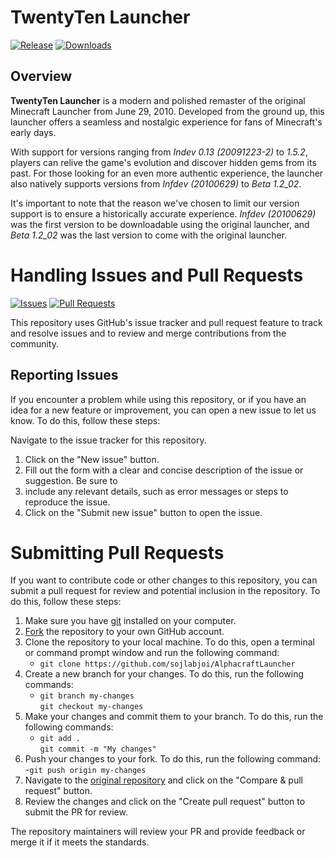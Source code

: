 # TwentyTen Launcher

[![Release](https://img.shields.io/github/v/release/sojlabjoi/AlphacraftLauncher)](https://github.com/sojlabjoi/AlphacraftLauncher/releases/latest)
[![Downloads](https://img.shields.io/github/downloads/sojlabjoi/AlphacraftLauncher/latest/total)](https://github.com/sojlabjoi/AlphacraftLauncher/releases/latest)

## Overview

__TwentyTen Launcher__ is a modern and polished remaster of the original Minecraft Launcher from
June 29, 2010. Developed from the ground up, this launcher offers a seamless and nostalgic
experience for fans of Minecraft's early days.

With support for versions ranging from _Indev 0.13 (20091223-2)_ to _1.5.2_, players can relive the
game's evolution and discover hidden gems from its past. For those looking for an even more
authentic experience, the launcher also natively supports versions from _Infdev (20100629)_
to _Beta 1.2_02_.

It's important to note that the reason we've chosen to limit our version support is to ensure a
historically accurate experience. _Infdev (20100629)_ was the first version to be downloadable using
the original launcher, and _Beta 1.2_02_ was the last version to
come with the original launcher.

# Handling Issues and Pull Requests

[![Issues](https://img.shields.io/github/issues/sojlabjoi/AlphacraftLauncher.svg)](https://github.com/sojlabjoi/AlphacraftLauncher/issues)
[![Pull Requests](https://img.shields.io/github/issues-pr/sojlabjoi/AlphacraftLauncher)](https://github.com/sojlabjoi/AlphacraftLauncher/pulls)

This repository uses GitHub's issue tracker and pull request feature to track and resolve issues and
to review and merge contributions from the community.

## Reporting Issues

If you encounter a problem while using this repository, or if you have an idea for a new feature or
improvement, you can open a new issue to let us know. To do this, follow these steps:

Navigate to the issue tracker for this repository.

1. Click on the "New issue" button.
2. Fill out the form with a clear and concise description of the issue or suggestion. Be sure to
3. include any relevant details, such as error messages or steps to reproduce the issue.
4. Click on the "Submit new issue" button to open the issue.

# Submitting Pull Requests

If you want to contribute code or other changes to this repository, you can submit a pull request
for review and potential inclusion in the repository. To do this, follow these steps:

1. Make sure you have [git](https://git-scm.com/) installed on your computer.
2. [Fork](https://help.github.com/en/github/getting-started-with-github/fork-a-repo) the repository
   to your own GitHub account.
3. Clone the repository to your local machine. To do this, open a terminal or command prompt window
   and run the following command:
    - ``git clone https://github.com/sojlabjoi/AlphacraftLauncher``
4. Create a new branch for your changes. To do this, run the following commands:
    - ``git branch my-changes``<br /> ``git checkout my-changes``
5. Make your changes and commit them to your branch. To do this, run the following commands:
    - ``git add .`` <br /> ``git commit -m "My changes"``
6. Push your changes to your fork. To do this, run the following command:
   -``git push origin my-changes``
7. Navigate to the [original repository](https://github.com/sojlabjoi/AlphacraftLauncher) and click
   on the "Compare & pull request" button.
8. Review the changes and click on the "Create pull request" button to submit the PR for review.

The repository maintainers will review your PR and provide feedback or merge it if it meets the
standards.